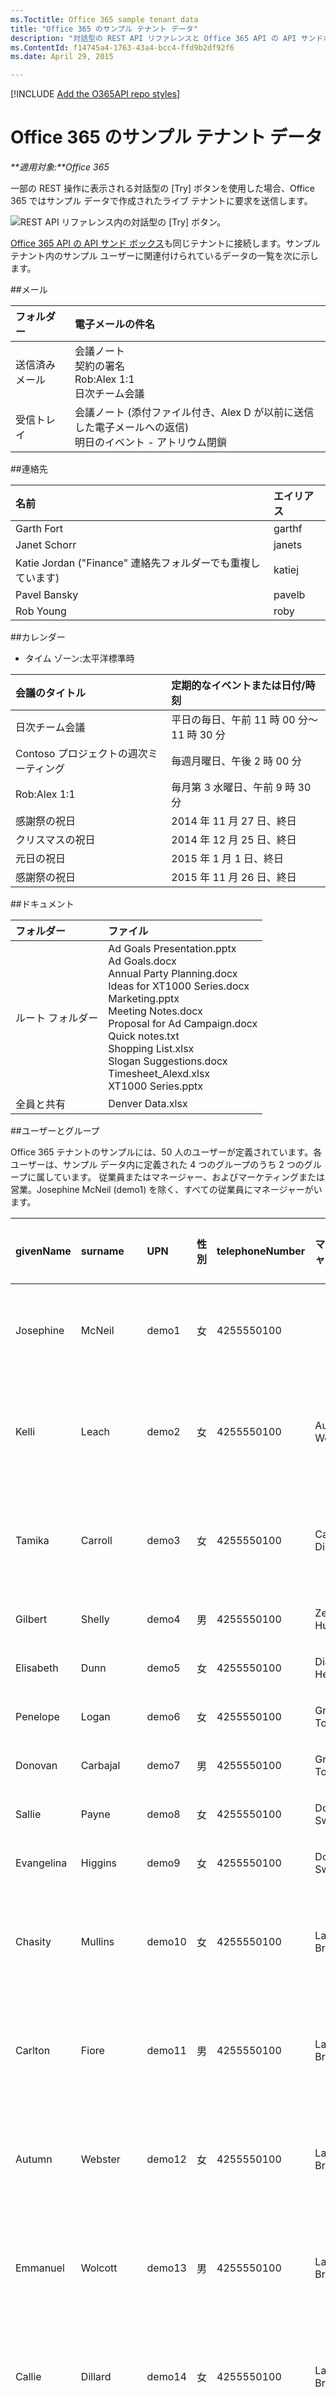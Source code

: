 ```yaml
---
ms.Toctitle: Office 365 sample tenant data
title: "Office 365 のサンプル テナント データ"
description: "対話型の REST API リファレンスと Office 365 API の API サンドボックスに関連付けられたサンプル ユーザーのメール、連絡先、カレンダー、およびドキュメントのデータを検索します。"
ms.ContentId: f14745a4-1763-43a4-bcc4-ffd9b2df92f6
ms.date: April 29, 2015

---
```

[!INCLUDE [Add the O365API repo styles](../includes/controls/addo365apistyles.xml)]



# Office 365 のサンプル テナント データ

_**適用対象:**Office 365_

一部の REST 操作に表示される対話型の [Try] ボタンを使用した場合、Office 365 ではサンプル データで作成されたライブ テナントに要求を送信します。


![REST API リファレンス内の対話型の [Try] ボタン。](images/SampleTenantDataTryButton.png)

[Office 365 API の API サンド ボックス](https://apisandbox.msdn.microsoft.com/)も同じテナントに接続します。サンプル テナント内のサンプル ユーザーに関連付けられているデータの一覧を次に示します。

##メール

|**フォルダー**|**電子メールの件名**|
|:-----|:-----|
|送信済みメール|会議ノート <br/> 契約の署名 <br/> Rob:Alex 1:1 <br/> 日次チーム会議|
|受信トレイ|会議ノート (添付ファイル付き、Alex D が以前に送信した電子メールへの返信) <br/> 明日のイベント - アトリウム閉鎖|

##連絡先

|**名前**|**エイリアス**|
|:-----|:-----|
|Garth Fort|garthf|
|Janet Schorr|janets|
|Katie Jordan ("Finance" 連絡先フォルダーでも重複しています)|katiej|
|Pavel Bansky|pavelb|
|Rob Young|roby|

##カレンダー
- タイム ゾーン:太平洋標準時

|**会議のタイトル**|**定期的なイベントまたは日付/時刻**|
|:-----|:-----|
|日次チーム会議|平日の毎日、午前 11 時 00 分～ 11 時 30 分|
|Contoso プロジェクトの週次ミーティング|毎週月曜日、午後 2 時 00 分|
|Rob:Alex 1:1|毎月第 3 水曜日、午前 9 時 30 分|
|感謝祭の祝日|2014 年 11 月 27 日、終日|
|クリスマスの祝日|2014 年 12 月 25 日、終日|
|元日の祝日|2015 年 1 月 1 日、終日|
|感謝祭の祝日|2015 年 11 月 26 日、終日|


##ドキュメント

|**フォルダー**|**ファイル**|
|:-----|:-----|
|ルート フォルダー|Ad Goals Presentation.pptx <br/> Ad Goals.docx <br/> Annual Party Planning.docx <br/> Ideas for XT1000 Series.docx <br/> Marketing.pptx <br/> Meeting Notes.docx <br/> Proposal for Ad Campaign.docx <br/> Quick notes.txt <br/> Shopping List.xlsx <br/> Slogan Suggestions.docx <br/> Timesheet_Alexd.xlsx <br/> XT1000 Series.pptx |
|全員と共有|Denver Data.xlsx|


##ユーザーとグループ


Office 365 テナントのサンプルには、50 人のユーザーが定義されています。各ユーザーは、サンプル データ内に定義された 4 つのグループのうち 2 つのグループに属しています。 従業員またはマネージャー、およびマーケティングまたは営業。Josephine McNeil (demo1) を除く、すべての従業員にマネージャーがいます。

| **givenName** | **surname** | **UPN** | **性別** | **telephoneNumber** | **マネージャー** | **グループ**  | **グループ** | **グループ** |
|:-----|:-----|:-----|:-----|:-----|:-----|:-----|:-----|:-----|
| Josephine | McNeil | demo1 | 女 | 4255550100 |  | マネージャー |  |  |
| Kelli | Leach | demo2 | 女 | 4255550100 | Autumn Webster | 従業員 | マーケティング |  |
| Tamika | Carroll | demo3 | 女 | 4255550100 | Callie Dillard | 従業員 | マーケティング |  |
| Gilbert | Shelly | demo4 | 男 | 4255550100 | Zelma Huff | 従業員 | 営業 |  |
| Elisabeth | Dunn | demo5 | 女 | 4255550100 | Diana Hewitt | 従業員 | 営業 |  |
| Penelope | Logan | demo6 | 女 | 4255550100 | Greg Toscano | 従業員 | 営業 |  |
| Donovan | Carbajal | demo7 | 男 | 4255550100 | Greg Toscano | 従業員 | 営業 |  |
| Sallie | Payne | demo8 | 女 | 4255550100 | Donna Sweet | 従業員 | 営業 |  |
| Evangelina | Higgins | demo9 | 女 | 4255550100 | Donna Sweet | 従業員 | 営業 |  |
| Chasity | Mullins | demo10 | 女 | 4255550100 | Laura Brennan | 従業員 | マーケティング |  |
| Carlton | Fiore | demo11 | 男 | 4255550100 | Laura Brennan |  | マーケティング |  |
| Autumn | Webster | demo12 | 女 | 4255550100 | Laura Brennan | マネージャー | マーケティング |  |
| Emmanuel | Wolcott | demo13 | 男 | 4255550100 | Laura Brennan | 従業員 | マーケティング |  |
| Callie | Dillard | demo14 | 女 | 4255550100 | Laura Brennan | マネージャー | マーケティング |  |
| Darlene | Hale | demo15 | 女 | 4255550100 | Betty Carroll | 従業員 | マーケティング |  |
| Evelyn | Watts | demo16 | 女 | 4255550100 | Betty Carroll | マネージャー | マーケティング |  |
| Gail | Steele | demo17 | 女 | 4255550100 | Betty Carroll | 従業員 | マーケティング |  |
| Theodore | Coppola | demo18 | 男 | 4255550100 | Betty Carroll | 従業員 | マーケティング |  |
| Bennie | Coggins | demo19 | 男 | 4255550100 | Betty Carroll | 従業員 | マーケティング |  |
| Laura | Bishop | demo20 | 女 | 4255550100 | Autumn Webster | 従業員 | マーケティング |  |
| Alexander | Yoo | demo21 | 男 | 4255550100 | Autumn Webster | マネージャー | マーケティング |  |
| Chasity | Salinas | demo22 | 女 | 4255550100 | Autumn Webster | 従業員 | マーケティング |  |
| Al | Mota | demo23 | 男 | 4255550100 | Autumn Webster | 従業員 | マーケティング |  |
| Zelma | Huff | demo24 | 女 | 4255550100 | Autumn Webster | マネージャー | マーケティング |  |
| Dane | Clemente | demo25 | 男 | 4255550100 | Autumn Webster | 従業員 | マーケティング |  |
| Donna | Sweet | demo26 | 女 | 4255550100 | Autumn Webster | マネージャー | マーケティング |  |
| Sheila | Griffin | demo27 | 女 | 4255550100 | Callie Dillard | マネージャー | マーケティング |  |
| Beth | Hardy | demo28 | 女 | 4255550100 | Callie Dillard | 従業員 | マーケティング |  |
| Elsa | Hansen | demo29 | 女 | 4255550100 | Callie Dillard | 従業員 | マーケティング |  |
| Laura | Brennan | demo30 | 女 | 4255550100 | Josephine McNeil | マネージャー | マーケティング | 従業員 |
| Betty | Carroll | demo31 | 女 | 4255550100 | Josephine McNeil | マネージャー | マーケティング | 従業員 |
| Jan | Madden | demo32 | 女 | 4255550100 | Evelyn Watts | 従業員 | マーケティング |  |
| Lorena | Bird | demo33 | 女 | 4255550100 | Evelyn Watts | 従業員 | 営業 |  |
| Ada | Lang | demo34 | 女 | 4255550100 | Evelyn Watts | 従業員 | 営業 |  |
| Katelyn | Nielsen | demo35 | 女 | 4255550100 | Alexander Yoo | 従業員 | 営業 |  |
| Jillian | Gonzalez | demo36 | 女 | 4255550100 | Alexander Yoo | 従業員 | 営業 |  |
| Joe | Swearingen | demo37 | 男 | 4255550100 | Alexander Yoo | 従業員 | 営業 |  |
| Mitchell | Rodman | demo38 | 男 | 4255550100 | Zelma Huff | 従業員 | 営業 |  |
| Ester | O'Neil | demo39 | 女 | 4255550100 | Zelma Huff | 従業員 | 営業 |  |
| Vicky | Booth | demo40 | 女 | 4255550100 | Zelma Huff | マネージャー | 営業 |  |
| Diana | Hewitt | demo41 | 女 | 4255550100 | Sheila Griffin | マネージャー | 営業 |  |
| Eileen | Klein | demo42 | 女 | 4255550100 | Sheila Griffin | 従業員 | 営業 |  |
| Greg | Toscano | demo43 | 男 | 4255550100 | Sheila Griffin | マネージャー | 営業 |  |
| Keisha | Stout | demo44 | 女 | 4255550100 | Vicky Booth | 従業員 | 営業 |  |
| Bettie | Santana | demo45 | 女 | 4255550100 | Vicky Booth | 従業員 | 営業 |  |
| Evelyn | Rodgers | demo46 | 女 | 4255550100 | Vicky Booth | 従業員 | 営業 |  |
| Imelda | Miranda | demo47 | 女 | 4255550100 | Vicky Booth | 従業員 | 営業 |  |
| Cathleen | Silva | demo48 | 女 | 4255550100 | Diana Hewitt | 従業員 | 営業 |  |
| Tami | Glover | demo49 | 女 | 4255550100 | Diana Hewitt | 従業員 | 営業 |  |
| Lynne  | Deleon | demo50 | 女 | 4255550100 | Greg Toscano | 従業員 | 営業 |  | |



### マネージャー別の従業員

| **マネージャー** | **ManagerUPN** | **名前** | **UPN** |
|:-----|:-----|:-----|:-----|
|  |  | Josephine McNeil | demo01 |
| Josephine McNeil | demo1 | Laura Brennan | demo30 |
|  |  | Betty Carroll | demo31 |
| Autumn Webster | demo12 | Kelli Leach | demo02 |
|  |  | Laura Bishop | demo20 |
|  |  | Alexander Yoo | demo21 |
|  |  | Chasity Salinas | demo22 |
|  |  | Al Mota | demo23 |
|  |  | Zelma Huff | demo24 |
|  |  | Dane Clemente | demo25 |
|  |  | Donna Sweet | demo26 |
| Callie Dillard | demo14 | Tamika Carroll | demo03 |
|  |  | Sheila Griffin | demo27 |
|  |  | Beth Hardy | demo28 |
|  |  | Elsa Hansen | demo29 |
| Evelyn Watts | demo16 | Jan Madden | demo32 |
|  |  | Lorena Bird | demo33 |
|  |  | Ada Lang | demo34 |
| Alexander Yoo | demo21 | Katelyn Nielsen | demo35 |
|  |  | Jillian Gonzalez | demo36 |
|  |  | Joe Swearingen | demo37 |
| Zelma Huff | demo24 | Gilbert Shelly | demo04 |
|  |  | Mitchell Rodman | demo38 |
|  |  | Ester O'Neil | demo39 |
|  |  | Vicky Booth | demo40 |
| Donna Sweet | demo26 | Sallie Payne | demo08 |
|  |  | Evangelina Higgins | demo09 |
| Sheila Griffin | demo27 | Diana Hewitt | demo41 |
|  |  | Eileen Klein | demo42 |
|  |  | Greg Toscano | demo43 |
| Laura Brennan | demo30 | Chasity Mullins | demo10 |
|  |  | Carlton Fiore | demo11 |
|  |  | Autumn Webster | demo12 |
|  |  | Emmanuel Wolcott | demo13 |
|  |  | Callie Dillard | demo14 |
| Betty Carroll | demo31 | Darlene Hale | demo15 |
|  |  | Evelyn Watts | demo16 |
|  |  | Gail Steele | demo17 |
|  |  | Theodore Coppola | demo18 |
|   |  | Bennie Coggins | demo19 |
| Vicky Booth | demo40 | Keisha Stout | demo44 |
|   |  | Bettie Santana | demo45 |
|   |  | Evelyn Rodgers | demo46 |
|   |  | Imelda Miranda | demo47 |
| Diana Hewitt | demo41 | Elisabeth Dunn | demo05 |
|   |  | Cathleen Silva | demo48 |
|   |  | Tami Glover | demo49 |
| Greg Toscano | demo43 | Penelope Logan | demo06 |
|   |  | Donovan Carbajal | demo07 |
|   |  | Lynne Deleon | demo50 |


### グループ別の従業員

| **グループ**  | **説明** | **givenName** | **surname** | **UPN** |
|:-----|:-----|:-----|:-----|:-----|
| 従業員 | 管理者ではないすべてのユーザー | Kelli | Leach | demo2 |
|  |  | Tamika | Carroll | demo3 |
|  |  | Gilbert | Shelly | demo4 |
|  |  | Elisabeth | Dunn | demo5 | 
|  |  | Penelope | Logan | demo6 |
|  |  | Donovan | Carbajal | demo7 |
|  |  | Sallie | Payne | demo8 |
|  |  | Evangelina | Higgins | demo9 |
|  |  | Chasity | Mullins | demo10 |
|  |  | Emmanuel | Wolcott | demo13 |
|  |  | Darlene | Hale | demo15 | 
|  |  | Gail | Steele | demo17 |
|  |  | Theodore | Coppola | demo18 |
|  |  | Bennie | Coggins | demo19 |
|  |  | Laura | Bishop | demo20 |
|  |  | Chasity | Salinas | demo22 |
|  |  | Al | Mota | demo23 |
|  |  | Dane | Clemente | demo25 |
|  |  | Beth | Hardy | demo28 |
|  |  | Elsa | Hansen | demo29 |
|  |  | Laura | Brennan | demo30 |
|  |  | Betty | Carroll | demo31 |
|  |  | Jan | Madden | demo32 |
|  |  | Lorena | Bird | demo33 |
|  |  | Ada | Lang | demo34 |
|  |  | Katelyn | Nielsen | demo35 |
|  |  | Jillian | Gonzalez | demo36 |
|  |  | Joe | Swearingen | demo37 |
|  |  | Mitchell | Rodman | demo38 |
|  |  | Ester | O'Neil | demo39 |
|  |  | Eileen | Klein | demo42 |
|  |  | Keisha | Stout | demo44 |
|  |  | Bettie | Santana | demo45 |
|  |  | Evelyn | Rodgers | demo46 |
|  |  | Imelda | Miranda | demo47 |
|  |  | Cathleen | Silva | demo48 |
|  |  | Tami | Glover | demo49 |
|  |  | Lynne  | Deleon | demo50 |
| マネージャー | マネージャーではないすべてのユーザー | Josephine | McNeil | demo1 |
|  |  | Autumn | Webster | demo12 |
|  |  | Callie | Dillard | demo14 |
|  |  | Evelyn | Watts | demo16 |
|  |  | Alexander | Yoo | demo21 |
|  |  | Zelma | Huff | demo24 |
|  |  | Donna | Sweet | demo26 |
|  |  | Sheila | Griffin | demo27 |
|  |  | Laura | Brennan | demo30 |
|  |  | Betty | Carroll | demo31 |
|  |  | Vicky | Booth | demo40 |
|  |  | Diana | Hewitt | demo41 |
|  |  | Greg | Toscano | demo43 |
| マーケティング | マーケティング部門 | Kelli | Leach | demo2 |
|  |  | Tamika | Carroll | demo3 |
|  |  | Chasity | Mullins | demo10 |
|  |  | Carlton | Fiore | demo11 |
|  |  | Autumn | Webster | demo12 |
|  |  | Emmanuel | Wolcott | demo13 |
|  |  | Callie | Dillard | demo14 |
|  |  | Darlene | Hale | demo15 |
|  |  | Evelyn | Watts | demo16
|  |  | Gail | Steele | demo17 |
|  |  | Theodore | Coppola | demo18 |
|  |  | Bennie | Coggins | demo19 |
|  |  | Laura | Bishop | demo20 |
|  |  | Alexander | Yoo | demo21 |
|  |  | Chasity | Salinas | demo22 |
|  |  | Al | Mota | demo23 |
|  |  | Zelma | Huff | demo24 |
|  |  | Dane | Clemente | demo25 |
|  |  | Donna | Sweet | demo26 |
|  |  | Sheila | Griffin | demo27 |
|  |  | Beth | Hardy | demo28 |
|  |  | Elsa | Hansen | demo29 |
|  |  | Laura | Brennan | demo30 |
|  |  | Betty | Carroll | demo31 |
|  |  | Jan | Madden | demo32 |
| 営業 | 営業部 | Gilbert | Shelly | demo4 |
|  |  | Elisabeth | Dunn | demo5 |
|  |  | Penelope | Logan | demo6 |
|  |  | Donovan | Carbajal | demo7 |
|  |  | Sallie | Payne | demo8 |
|  |  | Evangelina | Higgins | demo9 |
|  |  | Lorena | Bird | demo33 | 
|  |  | Ada | Lang | demo34 |
|  |  | Katelyn | Nielsen | demo35 |
|  |  | Jillian | Gonzalez | demo36 |
|  |  | Joe | Swearingen | demo37 |
|  |  | Mitchell | Rodman | demo38 |
|  |  | Ester | O'Neil | demo39 |
|  |  | Vicky | Booth | demo40 |
|  |  | Diana | Hewitt | demo41 |
|  |  | Eileen | Klein | demo42 |
|  |  | Greg | Toscano | demo43 |
|  |  | Keisha | Stout | demo44 |
|  |  | Bettie | Santana | demo45 |
|  |  | Evelyn | Rodgers | demo46 |
|  |  | Imelda | Miranda | demo47 |
|  |  | Cathleen | Silva | demo48 |
|  |  | Tami | Glover | demo49 | 
|  |  | Lynne  | Deleon | demo50 |
| すべてのユーザー | 会社のすべてのユーザー | マネージャー | 従業員 | demo51 | 



